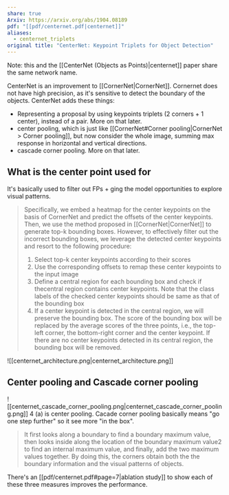 ```yaml
---
share: true
Arxiv: https://arxiv.org/abs/1904.08189
pdf: "[[pdf/centernet.pdf|centernet]]"
aliases:
  - centernet_triplets
original title: "CenterNet: Keypoint Triplets for Object Detection"
---
```

Note: this and the [[CenterNet (Objects as Points)|centernet]] paper share the same network name.

CenterNet is an improvement to [[CornerNet|CornerNet]]. Cornernet does not have high precision, as it's sensitive to detect the boundary of the objects.  CenterNet adds these things:
- Representing a proposal by using keypoints triplets (2 corners + 1 center), instead of a pair. More on that later.
- center pooling, which is just like [[CornerNet#Corner pooling|CornerNet > Corner pooling]], but now consider the whole image, summing max response in horizontal and vertical directions.
- cascade corner pooling. More on that later.

## What is the center point used for

It's basically used to filter out FPs + ging the model opportunities to explore visual patterns.
> Specifically, we embed a heatmap for the center keypoints on the basis of CornerNet and predict the offsets of the center keypoints. Then, we use the method proposed in [[CornerNet|CornerNet]] to generate top-k bounding boxes. However, to effectively filter out the incorrect bounding boxes, we leverage the detected center keypoints and resort to the following procedure:
> 1. Select top-k center keypoints according to their scores
> 2. Use the corresponding offsets to remap these center keypoints to the input image
> 3. Define a central region for each bounding box and check if thecentral region contains center keypoints. Note that the class labels of the checked center keypoints should be same as that of the bounding box
> 4. If a center keypoint is detected in the central region, we will preserve the bounding box. The score of the bounding box will be replaced by the average scores of the three points, i.e., the top-left corner, the bottom-right corner and the center keypoint. If there are no center keypoints detected in its central region, the bounding box will be removed.

![[centernet_architecture.png|centernet_architecture.png]]

## Center pooling and Cascade corner pooling

 ![[centernet_cascade_corner_pooling.png|centernet_cascade_corner_pooling.png]]
4 (a) is center pooling. 
Cacade corner pooling basically means "go one step further" so it see more "in the box". 
> It first looks along a boundary to find a boundary maximum value, then looks inside along the location of the boundary maximum value2 to find an internal maximum value, and finally, add the two maximum values together. By doing this, the corners obtain both the the boundary information and the visual patterns of objects.

There's an [[pdf/centernet.pdf#page=7|ablation study]] to show each of these three measures improves the performance.